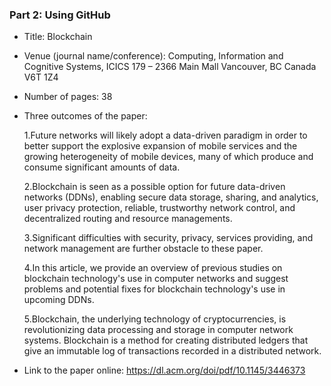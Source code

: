 ### Part 2: Using GitHub

- Title: Blockchain
- Venue (journal name/conference): Computing, Information and Cognitive Systems, ICICS 179 – 2366 Main Mall
                                    Vancouver, BC Canada V6T 1Z4
- Number of pages: 38
- Three outcomes of the paper:

    1.Future networks will likely adopt a data-driven paradigm in order to better support the explosive expansion
 of mobile services and the growing heterogeneity of mobile devices, many of which produce and consume significant amounts of data.

    2.Blockchain is seen as a possible option for future data-driven networks (DDNs), enabling secure data storage, sharing, and analytics, 
user privacy protection, reliable, trustworthy network control, and decentralized routing and resource managements.

    3.Significant difficulties with security, privacy, services providing, and network management are further obstacle to these paper.

    4.In this article, we provide an overview of previous studies on blockchain technology's use in computer networks and suggest problems
 and potential fixes for blockchain technology's use in upcoming DDNs.

    5.Blockchain, the underlying technology of cryptocurrencies, is revolutionizing data processing and storage in computer network systems.
 Blockchain is a method for creating distributed ledgers that give an immutable log of transactions recorded in a distributed network.
 
- Link to the paper online: https://dl.acm.org/doi/pdf/10.1145/3446373


